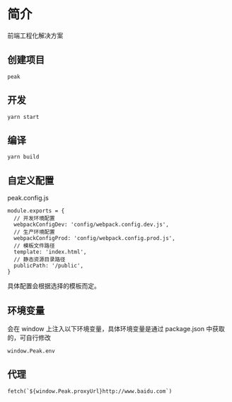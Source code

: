 # 简介

前端工程化解决方案

## 创建项目

```
peak
```

## 开发

```
yarn start
```

## 编译

```
yarn build
```

## 自定义配置

peak.config.js
```
module.exports = {
  // 开发环境配置
  webpackConfigDev: 'config/webpack.config.dev.js',
  // 生产环境配置
  webpackConfigProd: 'config/webpack.config.prod.js',
  // 模板文件路径
  template: 'index.html',
  // 静态资源目录路径
  publicPath: '/public',
}
```

具体配置会根据选择的模板而定。

## 环境变量

会在 window 上注入以下环境变量，具体环境变量是通过 package.json 中获取的，可自行修改

```
window.Peak.env
```

## 代理

```
fetch(`${window.Peak.proxyUrl}http://www.baidu.com`)
```